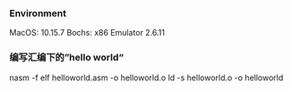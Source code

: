 ### Environment
MacOS: 10.15.7
Bochs: x86 Emulator 2.6.11
### 编写汇编下的”hello world“

nasm -f elf helloworld.asm -o helloworld.o
ld -s helloworld.o -o helloworld